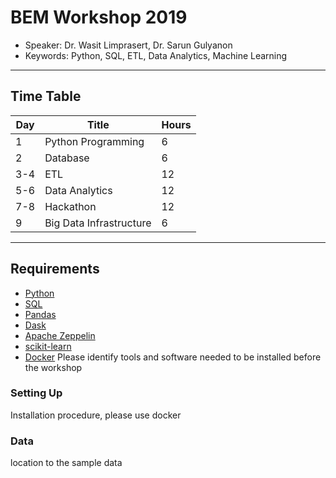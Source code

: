 # BEM Workshop 2019
* Speaker: Dr. Wasit Limprasert, Dr. Sarun Gulyanon
* Keywords: Python, SQL, ETL, Data Analytics, Machine Learning

-----

## Time Table

| Day | Title | Hours |
| ------| ------ | ------ |
| 1 | Python Programming | 6 |
| 2 | Database | 6 |
| 3-4 | ETL | 12 |
| 5-6 | Data Analytics | 12 |
| 7-8 | Hackathon | 12 |
| 9 | Big Data Infrastructure | 6 |

-----

## Requirements
* [Python](https://www.python.org/)
* [SQL]()
* [Pandas](https://pandas.pydata.org/)
* [Dask](http://docs.dask.org/en/latest/)
* [Apache Zeppelin](https://zeppelin.apache.org/)
* [scikit-learn](https://scikit-learn.org/)
* [Docker](https://www.docker.com/)
  Please identify tools and software needed to be installed before the workshop
### Setting Up
  Installation procedure, please use docker
### Data
  location to the sample data